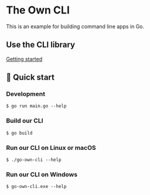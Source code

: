 ﻿# The Own CLI

This is an example for building command line apps in Go.

## Use the CLI library

[Getting started](https://github.com/urfave/cli#getting-started)

## 🚀 Quick start

### Development

    $ go run main.go --help

### Build our CLI

    $ go build

### Run our CLI on Linux or macOS

    $ ./go-own-cli --help

### Run our CLI on Windows

    $ go-own-cli.exe --help
